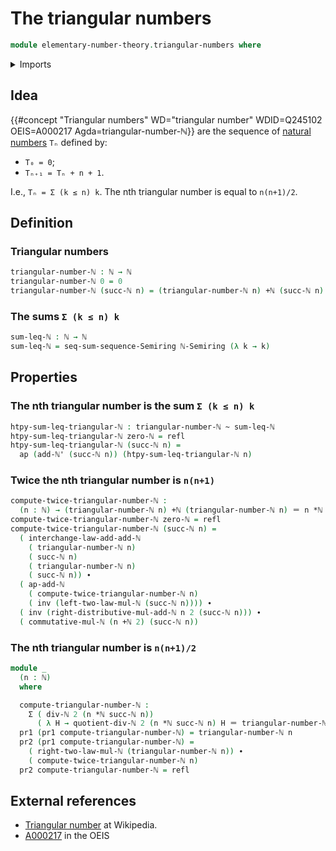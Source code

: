 # The triangular numbers

```agda
module elementary-number-theory.triangular-numbers where
```

<details><summary>Imports</summary>

```agda
open import elementary-number-theory.addition-natural-numbers
open import elementary-number-theory.divisibility-natural-numbers
open import elementary-number-theory.multiplication-natural-numbers
open import elementary-number-theory.natural-numbers
open import elementary-number-theory.semiring-of-natural-numbers

open import foundation.action-on-identifications-functions
open import foundation.dependent-pair-types
open import foundation.homotopies
open import foundation.identity-types
open import foundation.transport-along-identifications

open import ring-theory.partial-sums-sequences-semirings
open import ring-theory.sums-of-finite-sequences-of-elements-semirings
```

</details>

## Idea

{{#concept "Triangular numbers" WD="triangular number" WDID=Q245102 OEIS=A000217 Agda=triangular-number-ℕ}}
are the sequence of
[natural numbers](elementary-number-theory.natural-numbers.md) `Tₙ` defined by:

- `T₀ = 0`;
- `Tₙ₊₁ = Tₙ + n + 1`.

I.e., `Tₙ = Σ (k ≤ n) k`. The nth triangular number is equal to `n(n+1)/2`.

## Definition

### Triangular numbers

```agda
triangular-number-ℕ : ℕ → ℕ
triangular-number-ℕ 0 = 0
triangular-number-ℕ (succ-ℕ n) = (triangular-number-ℕ n) +ℕ (succ-ℕ n)
```

### The sums `Σ (k ≤ n) k`

```agda
sum-leq-ℕ : ℕ → ℕ
sum-leq-ℕ = seq-sum-sequence-Semiring ℕ-Semiring (λ k → k)
```

## Properties

### The nth triangular number is the sum `Σ (k ≤ n) k`

```agda
htpy-sum-leq-triangular-ℕ : triangular-number-ℕ ~ sum-leq-ℕ
htpy-sum-leq-triangular-ℕ zero-ℕ = refl
htpy-sum-leq-triangular-ℕ (succ-ℕ n) =
  ap (add-ℕ' (succ-ℕ n)) (htpy-sum-leq-triangular-ℕ n)
```

### Twice the nth triangular number is `n(n+1)`

```agda
compute-twice-triangular-number-ℕ :
  (n : ℕ) → (triangular-number-ℕ n) +ℕ (triangular-number-ℕ n) ＝ n *ℕ succ-ℕ n
compute-twice-triangular-number-ℕ zero-ℕ = refl
compute-twice-triangular-number-ℕ (succ-ℕ n) =
  ( interchange-law-add-add-ℕ
    ( triangular-number-ℕ n)
    ( succ-ℕ n)
    ( triangular-number-ℕ n)
    ( succ-ℕ n)) ∙
  ( ap-add-ℕ
    ( compute-twice-triangular-number-ℕ n)
    ( inv (left-two-law-mul-ℕ (succ-ℕ n)))) ∙
  ( inv (right-distributive-mul-add-ℕ n 2 (succ-ℕ n))) ∙
  ( commutative-mul-ℕ (n +ℕ 2) (succ-ℕ n))
```

### The nth triangular number is `n(n+1)/2`

```agda
module _
  (n : ℕ)
  where

  compute-triangular-number-ℕ :
    Σ ( div-ℕ 2 (n *ℕ succ-ℕ n))
      ( λ H → quotient-div-ℕ 2 (n *ℕ succ-ℕ n) H ＝ triangular-number-ℕ n)
  pr1 (pr1 compute-triangular-number-ℕ) = triangular-number-ℕ n
  pr2 (pr1 compute-triangular-number-ℕ) =
    ( right-two-law-mul-ℕ (triangular-number-ℕ n)) ∙
    ( compute-twice-triangular-number-ℕ n)
  pr2 compute-triangular-number-ℕ = refl
```

## External references

- [Triangular number](https://en.wikipedia.org/wiki/Triangular_number) at
  Wikipedia.
- [A000217](https://oeis.org/A000217) in the OEIS
